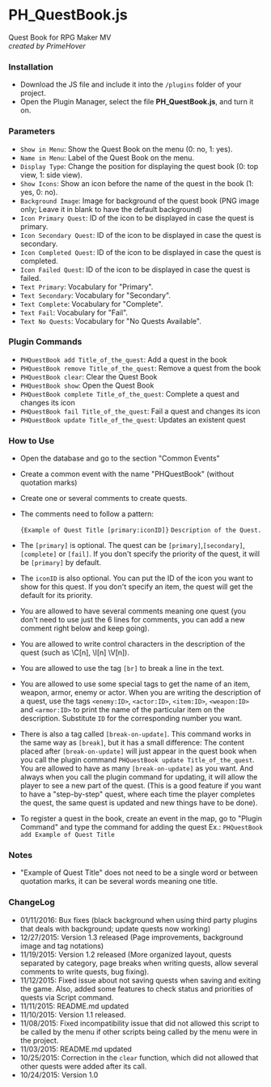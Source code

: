 # PH_QuestBook.js
Quest Book for RPG Maker MV  
*created by PrimeHover*

### Installation
* Download the JS file and include it into the ```/plugins``` folder of your project.
* Open the Plugin Manager, select the file **PH_QuestBook.js**, and turn it on.

### Parameters
* ``Show in Menu``:  Show the Quest Book on the menu (0: no, 1: yes).
* ``Name in Menu``: Label of the Quest Book on the menu.
* ``Display Type``: Change the position for displaying the quest book (0: top view, 1: side view).
* ``Show Icons``: Show an icon before the name of the quest in the book (1: yes, 0: no).
* ``Background Image``: Image for background of the quest book (PNG image only; Leave it in blank to have the default background)
* ``Icon Primary Quest``: ID of the icon to be displayed in case the quest is primary.
* ``Icon Secondary Quest``: ID of the icon to be displayed in case the quest is secondary.
* ``Icon Completed Quest``: ID of the icon to be displayed in case the quest is completed.
* ``Icon Failed Quest``: ID of the icon to be displayed in case the quest is failed.
* ``Text Primary``: Vocabulary for "Primary".
* ``Text Secondary``: Vocabulary for "Secondary".
* ``Text Complete``: Vocabulary for "Complete".
* ``Text Fail``: Vocabulary for "Fail".
* ``Text No Quests``: Vocabulary for "No Quests Available".

### Plugin Commands
* ``PHQuestBook add Title_of_the_quest``: Add a quest in the book
* ``PHQuestBook remove Title_of_the_quest``: Remove a quest from the book
* ``PHQuestBook clear``: Clear the Quest Book
* ``PHQuestBook show``: Open the Quest Book
* ``PHQuestBook complete Title_of_the_quest``: Complete a quest and changes its icon
* ``PHQuestBook fail Title_of_the_quest``: Fail a quest and changes its icon
* ``PHQuestBook update Title_of_the_quest``: Updates an existent quest

### How to Use
* Open the database and go to the section "Common Events"
* Create a common event with the name "PHQuestBook" (without quotation marks)
* Create one or several comments to create quests.
* The comments need to follow a pattern:

    ``{Example of Quest Title [primary:iconID]}``
    ``Description of the Quest.``

* The ``[primary]`` is optional. The quest can be ``[primary]``,``[secondary]``, ``[complete]`` or ``[fail]``. If you don't specify the priority of the quest, it will be ``[primary]`` by default.
* The ``iconID`` is also optional. You can put the ID of the icon you want to show for this quest. If you don't specify an item, the quest will get the default for its priority.
* You are allowed to have several comments meaning one quest (you don't need to use just the 6 lines for comments, you can add a new comment right below and keep going).
* You are allowed to write control characters in the description of the quest (such as \C[n], \I[n] \V[n]).
* You are allowed to use the tag ``[br]`` to break a line in the text.
* You are allowed to use some special tags to get the name of an item, weapon, armor, enemy or actor. When you are writing the description of a quest, use the tags ``<enemy:ID>``, ``<actor:ID>``, ``<item:ID>``, ``<weapon:ID>`` and ``<armor:ID>`` to print the name of the particular item on the description. Substitute ``ID`` for the corresponding number you want.
* There is also a tag called ``[break-on-update]``. This command works in the same way as ``[break]``, but it has a small difference: The content placed after ``[break-on-update]`` will just appear in the quest book when you call the plugin command ``PHQuestBook update Title_of_the_quest``.
You are allowed to have as many ``[break-on-update]`` as you want. And always when you call the plugin command for updating, it will allow the player to see a new part of the quest.
(This is a good feature if you want to have a "step-by-step" quest, where each time the player completes the quest, the same quest is updated and new things have to be done).
* To register a quest in the book, create an event in the map, go to "Plugin Command" and type the command for adding the quest
    Ex.: ``PHQuestBook add Example of Quest Title``

### Notes

* "Example of Quest Title" does not need to be a single word or between quotation marks, it can be several words meaning one title.

### ChangeLog

* 01/11/2016: Bux fixes (black background when using third party plugins that deals with background; update quests now working)
* 12/27/2015: Version 1.3 released (Page improvements, background image and tag notations)
* 11/19/2015: Version 1.2 released (More organized layout, quests separated by category, page breaks when writing quests, allow several comments to write quests, bug fixing).
* 11/12/2015: Fixed issue about not saving quests when saving and exiting the game. Also, added some features to check status and priorities of quests via Script command.
* 11/11/2015: README.md updated
* 11/10/2015: Version 1.1 released.
* 11/08/2015: Fixed incompatibility issue that did not allowed this script to be called by the menu if other scripts being called by the menu were in the project.
* 11/03/2015: README.md updated
* 10/25/2015: Correction in the ``clear`` function, which did not allowed that other quests were added after its call.
* 10/24/2015: Version 1.0
